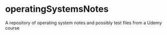 # operatingSystemsNotes
A repository of operating system notes and possibly test files from a Udemy course
